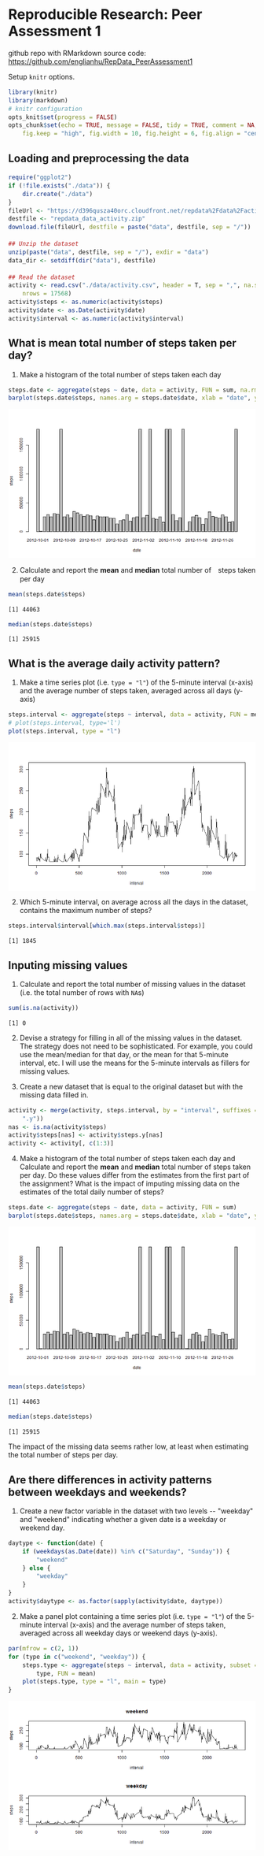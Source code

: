 Reproducible Research: Peer Assessment 1
========================================
github repo with RMarkdown source code:
https://github.com/englianhu/RepData_PeerAssessment1

Setup `knitr` options.

```r
library(knitr)
library(markdown)
# knitr configuration
opts_knit$set(progress = FALSE)
opts_chunk$set(echo = TRUE, message = FALSE, tidy = TRUE, comment = NA, fig.path = "figure/", 
    fig.keep = "high", fig.width = 10, fig.height = 6, fig.align = "center")
```

## Loading and preprocessing the data

```r
require("ggplot2")
if (!file.exists("./data")) {
    dir.create("./data")
}
fileUrl <- "https://d396qusza40orc.cloudfront.net/repdata%2Fdata%2Factivity.zip"
destfile <- "repdata_data_activity.zip"
download.file(fileUrl, destfile = paste("data", destfile, sep = "/"))

## Unzip the dataset
unzip(paste("data", destfile, sep = "/"), exdir = "data")
data_dir <- setdiff(dir("data"), destfile)

## Read the dataset
activity <- read.csv("./data/activity.csv", header = T, sep = ",", na.strings = "?", 
    nrows = 17568)
activity$steps <- as.numeric(activity$steps)
activity$date <- as.Date(activity$date)
activity$interval <- as.numeric(activity$interval)
```

## What is mean total number of steps taken per day?
1. Make a histogram of the total number of steps taken each day

```r
steps.date <- aggregate(steps ~ date, data = activity, FUN = sum, na.rm = TRUE)
barplot(steps.date$steps, names.arg = steps.date$date, xlab = "date", ylab = "steps")
```

<img src="figure/unnamed-chunk-2.png" title="plot of chunk unnamed-chunk-2" alt="plot of chunk unnamed-chunk-2" style="display: block; margin: auto;" />

2. Calculate and report the **mean** and **median** total number of　steps taken per day

```r
mean(steps.date$steps)
```

```
[1] 44063
```

```r
median(steps.date$steps)
```

```
[1] 25915
```

## What is the average daily activity pattern?
1. Make a time series plot (i.e. `type = "l"`) of the 5-minute
interval (x-axis) and the average number of steps taken, averaged
across all days (y-axis)

```r
steps.interval <- aggregate(steps ~ interval, data = activity, FUN = mean)
# plot(steps.interval, type='l')
plot(steps.interval, type = "l")
```

<img src="figure/unnamed-chunk-4.png" title="plot of chunk unnamed-chunk-4" alt="plot of chunk unnamed-chunk-4" style="display: block; margin: auto;" />

2. Which 5-minute interval, on average across all the days in the
dataset, contains the maximum number of steps?

```r
steps.interval$interval[which.max(steps.interval$steps)]
```

```
[1] 1845
```

## Inputing missing values
1. Calculate and report the total number of missing values in the
dataset (i.e. the total number of rows with `NA`s)

```r
sum(is.na(activity))
```

```
[1] 0
```

2. Devise a strategy for filling in all of the missing values in the
dataset. The strategy does not need to be sophisticated. For
example, you could use the mean/median for that day, or the mean
for that 5-minute interval, etc.
I will use the means for the 5-minute intervals as fillers for missing
values.

3. Create a new dataset that is equal to the original dataset but with
the missing data filled in.

```r
activity <- merge(activity, steps.interval, by = "interval", suffixes = c("", 
    ".y"))
nas <- is.na(activity$steps)
activity$steps[nas] <- activity$steps.y[nas]
activity <- activity[, c(1:3)]
```

4. Make a histogram of the total number of steps taken each day and
Calculate and report the **mean** and **median** total number of
steps taken per day. Do these values differ from the estimates from
the first part of the assignment? What is the impact of imputing
missing data on the estimates of the total daily number of steps?

```r
steps.date <- aggregate(steps ~ date, data = activity, FUN = sum)
barplot(steps.date$steps, names.arg = steps.date$date, xlab = "date", ylab = "steps")
```

<img src="figure/unnamed-chunk-8.png" title="plot of chunk unnamed-chunk-8" alt="plot of chunk unnamed-chunk-8" style="display: block; margin: auto;" />

```r
mean(steps.date$steps)
```

```
[1] 44063
```

```r
median(steps.date$steps)
```

```
[1] 25915
```

The impact of the missing data seems rather low, at least when
estimating the total number of steps per day.

## Are there differences in activity patterns between weekdays and weekends?
1. Create a new factor variable in the dataset with two levels --
"weekday" and "weekend" indicating whether a given date is a
weekday or weekend day.

```r
daytype <- function(date) {
    if (weekdays(as.Date(date)) %in% c("Saturday", "Sunday")) {
        "weekend"
    } else {
        "weekday"
    }
}
activity$daytype <- as.factor(sapply(activity$date, daytype))
```

2. Make a panel plot containing a time series plot (i.e. `type = "l"`)
of the 5-minute interval (x-axis) and the average number of steps
taken, averaged across all weekday days or weekend days
(y-axis).

```r
par(mfrow = c(2, 1))
for (type in c("weekend", "weekday")) {
    steps.type <- aggregate(steps ~ interval, data = activity, subset = activity$daytype == 
        type, FUN = mean)
    plot(steps.type, type = "l", main = type)
}
```

<img src="figure/unnamed-chunk-10.png" title="plot of chunk unnamed-chunk-10" alt="plot of chunk unnamed-chunk-10" style="display: block; margin: auto;" />

